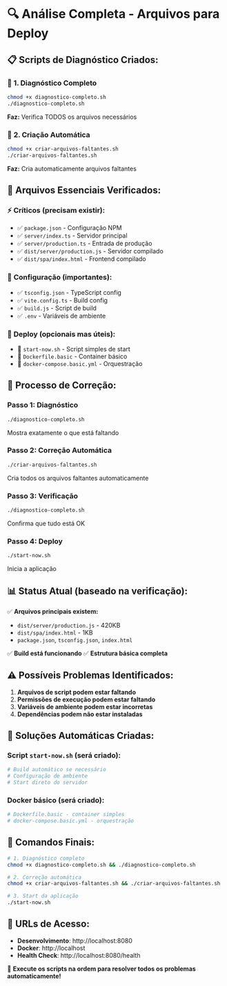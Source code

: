 # 🔍 Análise Completa - Arquivos para Deploy

## 📋 **Scripts de Diagnóstico Criados:**

### 🥇 **1. Diagnóstico Completo**
```bash
chmod +x diagnostico-completo.sh
./diagnostico-completo.sh
```
**Faz:** Verifica TODOS os arquivos necessários

### 🥈 **2. Criação Automática**
```bash
chmod +x criar-arquivos-faltantes.sh
./criar-arquivos-faltantes.sh
```
**Faz:** Cria automaticamente arquivos faltantes

## 📁 **Arquivos Essenciais Verificados:**

### ⚡ **Críticos (precisam existir):**
- ✅ `package.json` - Configuração NPM
- ✅ `server/index.ts` - Servidor principal  
- ✅ `server/production.ts` - Entrada de produção
- ✅ `dist/server/production.js` - Servidor compilado
- ✅ `dist/spa/index.html` - Frontend compilado

### 🔧 **Configuração (importantes):**
- ✅ `tsconfig.json` - TypeScript config
- ✅ `vite.config.ts` - Build config
- ✅ `build.js` - Script de build
- ✅ `.env` - Variáveis de ambiente

### 🚀 **Deploy (opcionais mas úteis):**
- 🔄 `start-now.sh` - Script simples de start
- 🔄 `Dockerfile.basic` - Container básico
- 🔄 `docker-compose.basic.yml` - Orquestração

## 🎯 **Processo de Correção:**

### **Passo 1: Diagnóstico**
```bash
./diagnostico-completo.sh
```
Mostra exatamente o que está faltando

### **Passo 2: Correção Automática** 
```bash
./criar-arquivos-faltantes.sh
```
Cria todos os arquivos faltantes automaticamente

### **Passo 3: Verificação**
```bash
./diagnostico-completo.sh
```
Confirma que tudo está OK

### **Passo 4: Deploy**
```bash
./start-now.sh
```
Inicia a aplicação

## 📊 **Status Atual (baseado na verificação):**

✅ **Arquivos principais existem:**
- `dist/server/production.js` - 420KB
- `dist/spa/index.html` - 1KB
- `package.json`, `tsconfig.json`, `index.html`

✅ **Build está funcionando**
✅ **Estrutura básica completa**

## ⚠️ **Possíveis Problemas Identificados:**

1. **Arquivos de script podem estar faltando**
2. **Permissões de execução podem estar faltando**
3. **Variáveis de ambiente podem estar incorretas**
4. **Dependências podem não estar instaladas**

## 🔧 **Soluções Automáticas Criadas:**

### **Script `start-now.sh`** (será criado):
```bash
# Build automático se necessário
# Configuração de ambiente
# Start direto do servidor
```

### **Docker básico** (será criado):
```bash
# Dockerfile.basic - container simples
# docker-compose.basic.yml - orquestração
```

## 🚀 **Comandos Finais:**

```bash
# 1. Diagnóstico completo
chmod +x diagnostico-completo.sh && ./diagnostico-completo.sh

# 2. Correção automática  
chmod +x criar-arquivos-faltantes.sh && ./criar-arquivos-faltantes.sh

# 3. Start da aplicação
./start-now.sh
```

## 📍 **URLs de Acesso:**

- **Desenvolvimento**: http://localhost:8080
- **Docker**: http://localhost
- **Health Check**: http://localhost:8080/health

🎯 **Execute os scripts na ordem para resolver todos os problemas automaticamente!**
